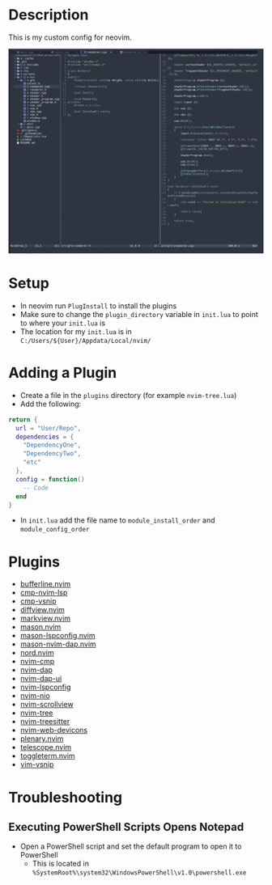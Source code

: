 # Description
This is my custom config for neovim.

![neovim](assets/neovim.PNG)
# Setup
- In neovim run `PlugInstall` to install the plugins
- Make sure to change the `plugin_directory` variable in `init.lua` to point to where your `init.lua` is
- The location for my `init.lua` is in `C:/Users/${User}/Appdata/Local/nvim/`
# Adding a Plugin
- Create a file in the `plugins` directory (for example `nvim-tree.lua`)
- Add the following:
```lua
return {
  url = "User/Repo",
  dependencies = {
    "DependencyOne",
    "DependencyTwo",
    "etc"
  },
  config = function()
    -- Code
  end
}
```
- In `init.lua` add the file name to `module_install_order` and `module_config_order`
# Plugins
- [bufferline.nvim](https://github.com/akinsho/bufferline.nvim)
- [cmp-nvim-lsp](https://github.com/hrsh7th/cmp-nvim-lsp)
- [cmp-vsnip](https://github.com/hrsh7th/cmp-vsnip)
- [diffview.nvim](https://github.com/sindrets/diffview.nvim)
- [markview.nvim](https://github.com/OXY2DEV/markview.nvim)
- [mason.nvim](https://github.com/williamboman/mason.nvim)
- [mason-lspconfig.nvim](https://github.com/williamboman/mason-lspconfig.nvim)
- [mason-nvim-dap.nvim](https://github.com/jay-babu/mason-nvim-dap.nvim)
- [nord.nvim](https://github.com/shaunsingh/nord.nvim)
- [nvim-cmp](https://github.com/hrsh7th/nvim-cmp)
- [nvim-dap](https://github.com/mfussenegger/nvim-dap)
- [nvim-dap-ui](https://github.com/rcarriga/nvim-dap-ui)
- [nvim-lspconfig](https://github.com/neovim/nvim-lspconfig)
- [nvim-nio](https://github.com/nvim-neotest/nvim-nio)
- [nvim-scrollview](https://github.com/dstein64/nvim-scrollview)
- [nvim-tree](https://github.com/nvim-tree/nvim-tree.lua)
- [nvim-treesitter](https://github.com/nvim-treesitter/nvim-treesitter)
- [nvim-web-devicons](https://github.com/nvim-tree/nvim-web-devicons)
- [plenary.nvim](https://github.com/nvim-lua/plenary.nvim)
- [telescope.nvim](https://github.com/nvim-telescope/telescope.nvim)
- [toggleterm.nvim](https://github.com/akinsho/toggleterm.nvim)
- [vim-vsnip](https://github.com/hrsh7th/vim-vsnip)
# Troubleshooting
## Executing PowerShell Scripts Opens Notepad
- Open a PowerShell script and set the default program to open it to PowerShell
    - This is located in `%SystemRoot%\system32\WindowsPowerShell\v1.0\powershell.exe`
